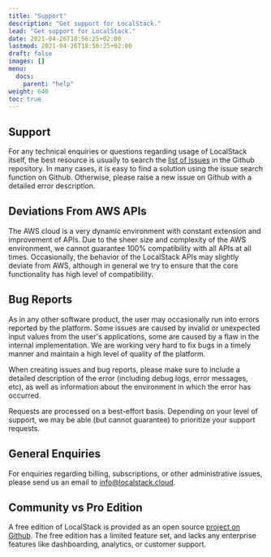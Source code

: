 ```yaml
---
title: "Support"
description: "Get support for LocalStack."
lead: "Get support for LocalStack."
date: 2021-04-26T18:56:25+02:00
lastmod: 2021-04-26T18:56:25+02:00
draft: false
images: []
menu:
  docs:
    parent: "help"
weight: 640
toc: true
---
```


## Support

For any technical enquiries or questions regarding usage of LocalStack itself, the best resource is usually to search the [list of issues](https://github.com/localstack/localstack/issues) in the Github repository. In many cases, it is easy to find a solution using the issue search function on Github. Otherwise, please raise a new issue on Github with a detailed error description.

## Deviations From AWS APIs

The AWS cloud is a very dynamic environment with constant extension and improvement of APIs. Due to the sheer size and complexity of the AWS environment, we cannot guarantee 100% compatibility with all APIs at all times. Occasionally, the behavior of the LocalStack APIs may slightly deviate from AWS, although in general we try to ensure that the core functionality has high level of compatibility.

## Bug Reports

As in any other software product, the user may occasionally run into errors reported by the platform. Some issues are caused by invalid or unexpected input values from the user's applications, some are caused by a flaw in the internal implementation. We are working very hard to fix bugs in a timely manner and maintain a high level of quality of the platform.

When creating issues and bug reports, please make sure to include a detailed description of the error (including debug logs, error messages, etc), as well as information about the environment in which the error has occurred.

Requests are processed on a best-effort basis. Depending on your level of support, we may be able (but cannot guarantee) to prioritize your support requests.

## General Enquiries

For enquiries regarding billing, subscriptions, or other administrative issues, please send us an email to [info@localstack.cloud](info@localstack.cloud).

## Community vs Pro Edition

A free edition of LocalStack is provided as an open source [project on Github](https://github.com/localstack/localstack). The free edition has a limited feature set, and lacks any enterprise features like dashboarding, analytics, or customer support.
